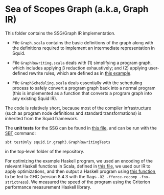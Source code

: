 # Sea of Scopes Graph (a.k.a, Graph IR)

This folder contains the SSG/Graph IR implementation.

* File `Graph.scala` contains the basic definitions of the graph
    along with the definitions required to implement an intermediate representation in Squid.

* File `GraphRewriting.scala` deals with (1) simplifying a program graph,
    which includes applying β reduction exhaustively;
    and (2) applying user-defined rewrite rules,
    which are defined as in
    [this example](/src/test/scala/squid/ir/graph3/GraphRewritingTests.scala#L86).

* File `GraphScheduling.scala` deals essentially with the scheduling process
    to safely convert a program graph back into a normal program
    (this is implemented as a function that converts a program graph into any existing Squid IR).

The code is relatively short,
because most of the compiler infrastructure
(such as program node definitions and standard transformations)
is inherited from the Squid framework.

The **unit tests** for the SSG can be found in
[this file](/src/test/scala/squid/ir/graph3/GraphRewritingTests.scala),
and can be run with the [SBT](https://www.scala-sbt.org/) command:

    sbt testOnly squid.ir.graph3.GraphRewritingTests

in the top-level folder of the repository.

For optimizing the example Haskell program,
we used an encoding of the relevant Haskell functions in Scala, defined in
[this file](/src/test/scala/squid/ir/graph2/Prelude.scala),
we used our IR to apply optimizations, and then output a Haskell program using
[this function](/src/test/scala/squid/ir/graph2/ToHaskell.scala),
to be fed to GHC (version 8.4.3 with the flags `-O2 -fforce-recomp -fno-strictness`).
We measured the speed of the program using the Criterion performance measurement Haskell library.


 